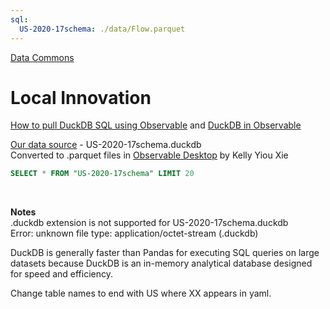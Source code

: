 ```yaml
---
sql:
  US-2020-17schema: ./data/Flow.parquet
---
```


[Data Commons](../)

# Local Innovation

[How to pull DuckDB SQL using Observable](https://observablehq.com/framework/sql) and [DuckDB in Observable](https://observablehq.com/framework/lib/duckdb)

[Our data source](https://model.earth/profile/prep/sql/duckdb/) - US-2020-17schema.duckdb  
Converted to .parquet files in [Observable Desktop](https://observablehq.com/d/2898d01446cefef1) by Kelly Yiou Xie


```sql
SELECT * FROM "US-2020-17schema" LIMIT 20
```

<br>

**Notes**  
.duckdb extension is not supported for US-2020-17schema.duckdb  
Error: unknown file type: application/octet-stream (.duckdb)  
<!--
https://github.com/ModelEarth/profile/raw/main/impacts/exiobase/US-source/US-2020-17schema.duckdb
-->

DuckDB is generally faster than Pandas for executing SQL queries on large datasets because DuckDB is an in-memory analytical database designed for speed and efficiency.

Change table names to end with US where XX appears in yaml.

<!-- 
Override
http://localhost:8887/data-commons/dist/_observablehq/theme-air,near-midnight.css
-->
<style>
p {
  max-width: 100% !important;
}
</style>